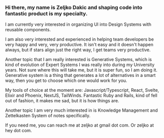 ### Hi there, my name is Zeljko Dakic and shaping code into fantastic product is my specialty.

I am currently very interested in organizing UI into Design Systems with reusable components.

I am also very interested and experienced in helping team developers be very happy and very, very productive. It isn't easy and it doesn't happen always, but if stars align just the right way, I get teams very productive.

Another topic that I am really interested is Generative Systems, which is kind of evolution of Expert Systems I was really into during my University years. Not sure where this will take me, but it is super fun, so I am doing it. Generative system is a thing that generates a lot of alternatives in a smart way, then you get to choose which one would work for you. 

My tools of choice at the moment are: Javascript/Typescript, React, Svelte, Elixir and Phoenix, NextJS, TailWinds. Fantastic Ruby and Rails, kind of fell out of fashion, it makes me sad, but it is how things are.

Another topic I am very much interested in is Knowledge Management and Zettelkasten System of notes specifically. 

If you need me, you can reach me at zeljko at gmail dot com. Or zeljko at hey dot com.

